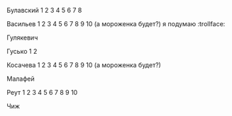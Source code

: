 ﻿Булавский 1 2 3 4 5 6 7 8
 
Васильев 1  2 3 4 5 6 7 8 9 10 (а мороженка будет?) я подумаю :trollface:

Гулякевич

Гусько 1  2

Косачева 1 2 3 4 5 6 7 8 9 10 (а мороженка будет?)

Малафей

Реут 1 2 3 4 5 6 7 8 9 10

Чиж
